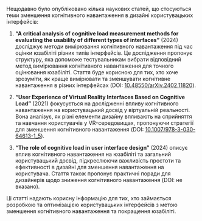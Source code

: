 Нещодавно було опубліковано кілька наукових статей, що стосуються теми зменшення когнітивного навантаження в дизайні користувацьких інтерфейсів:

  

1. **“A critical analysis of cognitive load measurement methods for evaluating the usability of different types of interfaces”** (2024) досліджує методи вимірювання когнітивного навантаження під час оцінки юзабіліті різних типів інтерфейсів. Це дослідження пропонує структуру, яка допоможе тестувальникам вибрати відповідний метод вимірювання когнітивного навантаження для точного оцінювання юзабіліті. Стаття буде корисною для тих, хто хоче зрозуміти, як краще вимірювати та зменшувати когнітивне навантаження в різних інтерфейсах (DOI: [10.48550/arXiv.2402.11820](https://doi.org/10.48550/arXiv.2402.11820)).

2. **“User Experience of Virtual Reality Interfaces Based on Cognitive Load”** (2021) фокусується на дослідженні впливу когнітивного навантаження на користувацький досвід у віртуальній реальності. Вона аналізує, як різні елементи дизайну впливають на сприйняття та навчання користувачів у VR-середовищах, пропонуючи стратегії для зменшення когнітивного навантаження (DOI: [10.1007/978-3-030-64613-1_5](https://doi.org/10.1007/978-3-030-64613-1_5)).

3. **“The role of cognitive load in user interface design”** (2024) описує вплив когнітивного навантаження на юзабіліті та загальний користувацький досвід, підкреслюючи важливість простоти та ефективності в дизайні для зменшення навантаження на користувача. Стаття також пропонує практичні поради для дизайнерів щодо зниження когнітивного навантаження (DOI: не вказано).

  

Ці статті надають корисну інформацію для тих, хто займається розробкою та оптимізацією користувацьких інтерфейсів з метою зменшення когнітивного навантаження та покращення юзабіліті.